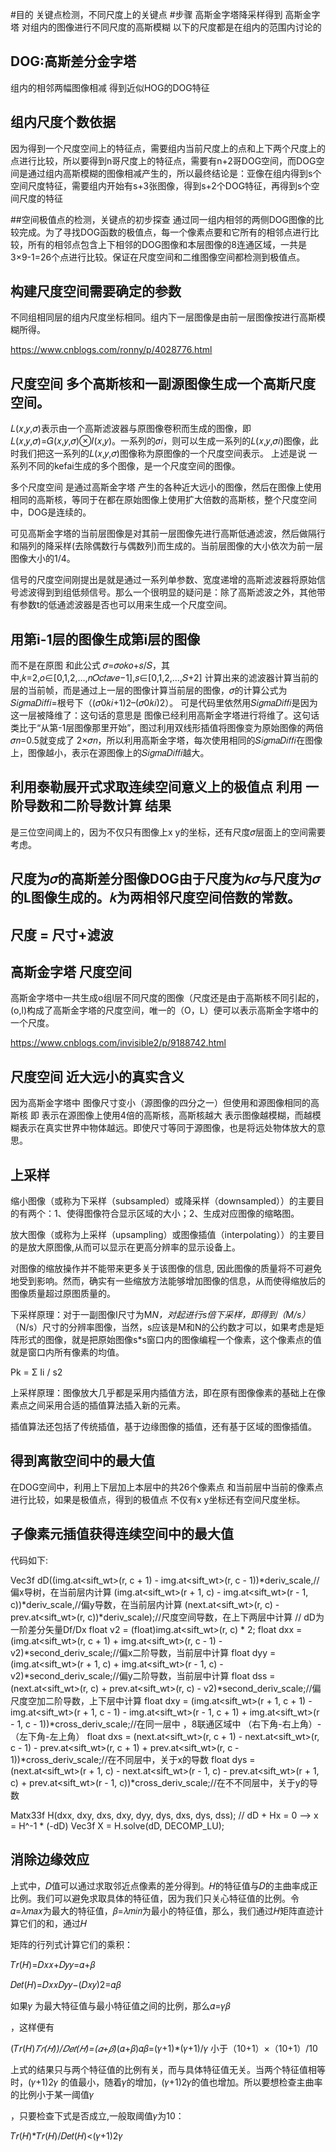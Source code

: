 #目的
关键点检测，不同尺度上的关键点
#步骤
高斯金字塔降采样得到   高斯金字塔
对组内的图像进行不同尺度的高斯模糊 
以下的尺度都是在组内的范围内讨论的
## DOG:高斯差分金字塔
组内的相邻两幅图像相减 得到近似HOG的DOG特征
## 组内尺度个数依据
因为得到一个尺度空间上的特征点，需要组内当前尺度上的点和上下两个尺度上的点进行比较，所以要得到n哥尺度上的特征点，需要有n+2哥DOG空间，而DOG空间是通过组内高斯模糊的图像相减产生的，所以最终结论是：亚像在组内得到s个空间尺度特征，需要组内开始有s+3张图像，得到s+2个DOG特征，再得到s个空间尺度的特征


##空间极值点的检测，关键点的初步探查
通过同一组内相邻的两侧DOG图像的比较完成。为了寻找DOG函数的极值点，每一个像素点要和它所有的相邻点进行比较，所有的相邻点包含上下相邻的DOG图像和本层图像的8连通区域，一共是3×9-1=26个点进行比较。保证在尺度空间和二维图像空间都检测到极值点。

## 构建尺度空间需要确定的参数
不同组相同层的组内尺度坐标相同。组内下一层图像是由前一层图像按进行高斯模糊所得。


https://www.cnblogs.com/ronny/p/4028776.html




## 尺度空间  多个高斯核和一副源图像生成一个高斯尺度空间。
𝐿(𝑥,𝑦,𝜎)表示由一个高斯滤波器与原图像卷积而生成的图像，即𝐿(𝑥,𝑦,𝜎)=𝐺(𝑥,𝑦,𝜎)⊗𝐼(𝑥,𝑦)。一系列的𝜎𝑖，则可以生成一系列的𝐿(𝑥,𝑦,𝜎𝑖)图像，此时我们把这一系列的𝐿(𝑥,𝑦,𝜎)图像称为原图像的一个尺度空间表示。
上述是说 一系列不同的kefai生成的多个图像，是一个尺度空间的图像。


多个尺度空间  是通过高斯金字塔 产生的各种近大远小的图像，然后在图像上使用相同的高斯核，等同于在都在原始图像上使用扩大倍数的高斯核，整个尺度空间中，DOG是连续的。

可见高斯金字塔的当前层图像是对其前一层图像先进行高斯低通滤波，然后做隔行和隔列的降采样(去除偶数行与偶数列)而生成的。当前层图像的大小依次为前一层图像大小的1/4。


信号的尺度空间刚提出是就是通过一系列单参数、宽度递增的高斯滤波器将原始信号滤波得到到组低频信号。那么一个很明显的疑问是：除了高斯滤波之外，其他带有参数t的低通滤波器是否也可以用来生成一个尺度空间。

## 用第i-1层的图像生成第i层的图像
而不是在原图 和此公式 𝜎=𝜎𝑜𝑘𝑜+𝑠/𝑆，其中,𝑘=2,𝑜∈[0,1,2,…,𝑛𝑂𝑐𝑡𝑎𝑣𝑒−1],𝑠∈[0,1,2,…,𝑆+2] 计算出来的滤波器计算当前的层的当前帧，而是通过上一层的图像计算当前层的图像，𝜎的计算公式为
𝑆𝑖𝑔𝑚𝑎𝐷𝑖𝑓𝑓𝑖=根号下（(𝜎0𝑘𝑖+1)2–(𝜎0𝑘𝑖)2）。
可是代码里依然用𝑆𝑖𝑔𝑚𝑎𝐷𝑖𝑓𝑓𝑖是因为这一层被降维了：这句话的意思是 图像已经利用高斯金字塔进行将维了。这句话类比于“从第-1层图像那里开始”，图过利用双线形插值将图像变为原始图像的两倍𝜎𝑛=0.5就变成了 2×𝜎𝑛，所以利用高斯金字塔，每次使用相同的𝑆𝑖𝑔𝑚𝑎𝐷𝑖𝑓𝑓𝑖在图像上，图像越小，表示在源图像上的𝑆𝑖𝑔𝑚𝑎𝐷𝑖𝑓𝑓𝑖越大。


## 利用泰勒展开式求取连续空间意义上的极值点 利用 一阶导数和二阶导数计算 结果

是三位空间阈上的，因为不仅只有图像上x y的坐标，还有尺度𝜎层面上的空间需要考虑。


## 尺度为𝜎的高斯差分图像DOG由于尺度为𝑘𝜎与尺度为𝜎的L图像生成的。𝑘为两相邻尺度空间倍数的常数。
## 尺度 = 尺寸+滤波

## 高斯金字塔 尺度空间

高斯金字塔中一共生成o组l层不同尺度的图像（尺度还是由于高斯核不同引起的，(o,l)构成了高斯金字塔的尺度空间，唯一的（O，L）便可以表示高斯金字塔中的一个尺度。


https://www.cnblogs.com/invisible2/p/9188742.html



## 尺度空间 近大远小的真实含义

因为高斯金字塔中 图像尺寸变小（源图像的四分之一）但使用和源图像相同的高斯核 即 表示在源图像上使用4倍的高斯核，高斯核越大 表示图像越模糊，而越模糊表示在真实世界中物体越远。即使尺寸等同于源图像，也是将远处物体放大的意思。
## 上采样


 缩小图像（或称为下采样（subsampled）或降采样（downsampled））的主要目的有两个：1、使得图像符合显示区域的大小；2、生成对应图像的缩略图。

 放大图像（或称为上采样（upsampling）或图像插值（interpolating））的主要目的是放大原图像,从而可以显示在更高分辨率的显示设备上。

 对图像的缩放操作并不能带来更多关于该图像的信息, 因此图像的质量将不可避免地受到影响。然而，确实有一些缩放方法能够增加图像的信息，从而使得缩放后的图像质量超过原图质量的。

  下采样原理：对于一副图像I尺寸为M*N，对起进行s倍下采样，即得到（M/s）*（N/s）尺寸的分辨率图像，当然，s应该是M和N的公约数才可以，如果考虑是矩阵形式的图像，就是把原始图像s*s窗口内的图像编程一个像素，这个像素点的值就是窗口内所有像素的均值。

  Pk = Σ Ii / s2

  上采样原理：图像放大几乎都是采用内插值方法，即在原有图像像素的基础上在像素点之间采用合适的插值算法插入新的元素。

  插值算法还包括了传统插值，基于边缘图像的插值，还有基于区域的图像插值。
## 得到离散空间中的最大值
在DOG空间中，利用上下层加上本层中的共26个像素点 和当前层中当前的像素点进行比较，如果是极值点，得到的极值点 不仅有x y坐标还有空间尺度坐标。


## 子像素元插值获得连续空间中的最大值


代码如下:

Vec3f dD((img.at<sift_wt>(r, c + 1) - img.at<sift_wt>(r, c - 1))*deriv_scale,//偏x导树，在当前层内计算 
    (img.at<sift_wt>(r + 1, c) - img.at<sift_wt>(r - 1, c))*deriv_scale,//偏y导数，在当前层内计算
    (next.at<sift_wt>(r, c) - prev.at<sift_wt>(r, c))*deriv_scale);//尺度空间导数，在上下两层中计算
// dD为一阶差分矢量Df/Dx
float v2 = (float)img.at<sift_wt>(r, c) * 2;
float dxx = (img.at<sift_wt>(r, c + 1) + img.at<sift_wt>(r, c - 1) - v2)*second_deriv_scale;//偏x二阶导数，当前层中计算
float dyy = (img.at<sift_wt>(r + 1, c) + img.at<sift_wt>(r - 1, c) - v2)*second_deriv_scale;//偏y二阶导数，当前层中计算
float dss = (next.at<sift_wt>(r, c) + prev.at<sift_wt>(r, c) - v2)*second_deriv_scale;//偏尺度空加二阶导数，上下层中计算
float dxy = (img.at<sift_wt>(r + 1, c + 1) - img.at<sift_wt>(r + 1, c - 1) -
    img.at<sift_wt>(r - 1, c + 1) + img.at<sift_wt>(r - 1, c - 1))*cross_deriv_scale;//在同一层中 ，8联通区域中 （右下角-右上角）-（左下角-左上角）
float dxs = (next.at<sift_wt>(r, c + 1) - next.at<sift_wt>(r, c - 1) -
    prev.at<sift_wt>(r, c + 1) + prev.at<sift_wt>(r, c - 1))*cross_deriv_scale;//在不同层中，关于x的导数
float dys = (next.at<sift_wt>(r + 1, c) - next.at<sift_wt>(r - 1, c) -
    prev.at<sift_wt>(r + 1, c) + prev.at<sift_wt>(r - 1, c))*cross_deriv_scale;//在不不同层中，关于y的导数

Matx33f H(dxx, dxy, dxs,
    dxy, dyy, dys,
    dxs, dys, dss);
// dD + Hx = 0  -->  x = H^-1 * (-dD)
Vec3f X = H.solve(dD, DECOMP_LU);




## 消除边缘效应
上式中，𝐷值可以通过求取邻近点像素的差分得到。𝐻的特征值与𝐷的主曲率成正比例。我们可以避免求取具体的特征值，因为我们只关心特征值的比例。令𝛼=𝜆𝑚𝑎𝑥为最大的特征值，𝛽=𝜆𝑚𝑖𝑛为最小的特征值，那么，我们通过𝐻矩阵直迹计算它们的和，通过𝐻

矩阵的行列式计算它们的乘积：

𝑇𝑟(𝐻)=𝐷𝑥𝑥+𝐷𝑦𝑦=𝛼+𝛽

𝐷𝑒𝑡(𝐻)=𝐷𝑥𝑥𝐷𝑦𝑦−(𝐷𝑥𝑦)2=𝛼𝛽

如果𝛾
为最大特征值与最小特征值之间的比例，那么𝛼=𝛾𝛽

，这样便有

(𝑇𝑟(𝐻)*𝑇𝑟(𝐻))/𝐷𝑒𝑡(𝐻)=(𝛼+𝛽)*(𝛼+𝛽)𝛼𝛽=(𝛾+1)*(𝛾+1)/𝛾  小于（10+1）×（10+1）/10

上式的结果只与两个特征值的比例有关，而与具体特征值无关。当两个特征值相等时，(𝛾+1)2𝛾
的值最小，随着𝛾的增加，(𝛾+1)2𝛾的值也增加。所以要想检查主曲率的比例小于某一阈值𝛾

，只要检查下式是否成立,一般取阈值𝛾为10：

𝑇𝑟(𝐻)*𝑇𝑟(𝐻)/𝐷𝑒𝑡(𝐻)<(𝛾+1)2𝛾
